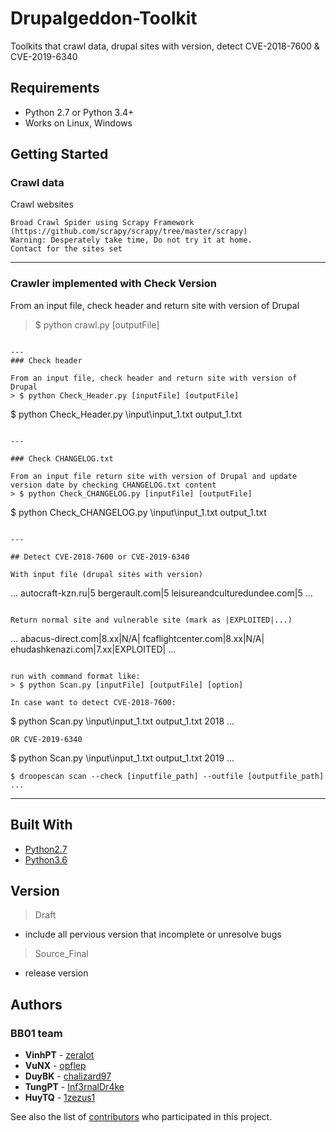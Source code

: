 # Drupalgeddon-Toolkit

Toolkits that crawl data, drupal sites with version, detect CVE-2018-7600 & CVE-2019-6340 

## Requirements

* Python 2.7 or Python 3.4+
* Works on Linux, Windows

## Getting Started



### Crawl data

Crawl websites


```
Broad Crawl Spider using Scrapy Framework (https://github.com/scrapy/scrapy/tree/master/scrapy)
Warning: Desperately take time, Do not try it at home.
Contact for the sites set
```

---
### Crawler implemented with Check Version

From an input file, check header and return site with version of Drupal
> $ python crawl.py [outputFile]

```

---
### Check header

From an input file, check header and return site with version of Drupal
> $ python Check_Header.py [inputFile] [outputFile]

```
$ python Check_Header.py \input\input_1.txt output_1.txt
```

---

### Check CHANGELOG.txt

From an input file return site with version of Drupal and update version date by checking CHANGELOG.txt content
> $ python Check_CHANGELOG.py [inputFile] [outputFile]

```
$ python Check_CHANGELOG.py \input\input_1.txt output_1.txt
```

---

## Detect CVE-2018-7600 or CVE-2019-6340

With input file (drupal sites with version) 

```
...
autocraft-kzn.ru|5
bergerault.com|5
leisureandculturedundee.com|5
...
```

Return normal site and vulnerable site (mark as |EXPLOITED|...) 

```
...
abacus-direct.com|8.xx|N/A|
fcaflightcenter.com|8.xx|N/A|
ehudashkenazi.com|7.xx|EXPLOITED|
...
```

run with command format like: 
> $ python Scan.py [inputFile] [outputFile] [option]

In case want to detect CVE-2018-7600:

```
$ python Scan.py \input\input_1.txt output_1.txt 2018
...
```
OR CVE-2019-6340
```
$ python Scan.py \input\input_1.txt output_1.txt 2019
...
```
$ droopescan scan --check [inputfile_path] --outfile [outputfile_path]
...
```

---

## Built With

* [Python2.7](https://docs.python.org/2.7/)
* [Python3.6](https://docs.python.org/2.6/)

## Version

> Draft 
* include all pervious version that incomplete or unresolve bugs 

> Source_Final 
* release version

## Authors
### BB01 team

* **VinhPT** - [zeralot](https://github.com/zeralot)
* **VuNX** - [opflep](https://github.com/opflep)
* **DuyBK** - [chalizard97](https://github.com/chalizard97)
* **TungPT** - [Inf3rnalDr4ke](https://github.com/Inf3rnalDr4ke)
* **HuyTQ** - [1zezus1](https://github.com/1zezus1)

See also the list of [contributors](https://github.com/opflep/Drupalgeddon-Toolkit/graphs/contributors) who participated in this project.
